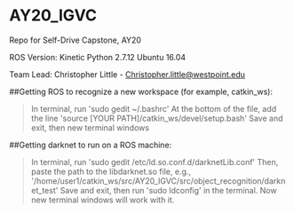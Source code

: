 # AY20_IGVC
Repo for Self-Drive Capstone, AY20

ROS Version: Kinetic 
Python 2.7.12
Ubuntu 16.04

Team Lead: Christopher Little - Christopher.little@westpoint.edu

##Getting ROS to recognize a new workspace (for example, catkin_ws):
>In terminal, run 'sudo gedit ~/.bashrc'
>At the bottom of the file, add the line 'source [YOUR PATH]/catkin_ws/devel/setup.bash'
>Save and exit, then new terminal windows

##Getting darknet to run on a ROS machine:

>In terminal, run 'sudo gedit /etc/ld.so.conf.d/darknetLib.conf'
>Then, paste the path to the libdarknet.so file, e.g., '/home/user1/catkin_ws/src/AY20_IGVC/src/object_recognition/darknet_test'
>Save and exit, then run 'sudo ldconfig' in the terminal.
>Now new terminal windows will work with it.
